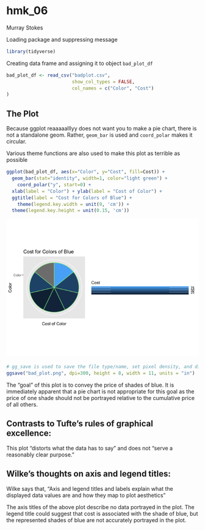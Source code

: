 hmk_06
================
Murray Stokes

Loading package and suppressing message

``` r
library(tidyverse)
```

Creating data frame and assigning it to object `bad_plot_df`

``` r
bad_plot_df <- read_csv("badplot.csv", 
                        show_col_types = FALSE, 
                        col_names = c("Color", "Cost") 
)
```

## The Plot

Because ggplot reaaaaalllyy does not want you to make a pie chart, there
is not a standalone geom. Rather, `geom_bar` is used and `coord_polar`
makes it circular.

Various theme functions are also used to make this plot as terrible as
possible

``` r
ggplot(bad_plot_df, aes(x="Color", y="Cost", fill=Cost)) +
  geom_bar(stat="identity", width=1, color="light green") +
    coord_polar("y", start=0) +
  xlab(label = "Color") + ylab(label = "Cost of Color") +
  ggtitle(label = "Cost for Colors of Blue") +
    theme(legend.key.width = unit(9, 'cm')) +
  theme(legend.key.height = unit(0.15, 'cm'))
```

![](hmk_06_files/figure-gfm/unnamed-chunk-3-1.png)

``` r
# gg_save is used to save the file type/name, set pixel density, and dimensions of image.
ggsave("bad_plot.png", dpi=300, height = 8, width = 11, units = "in")
```

The “goal” of this plot is to convey the price of shades of blue. It is
immediately apparent that a pie chart is not appropriate for this goal
as the price of one shade should not be portrayed relative to the
cumulative price of all others.

## Contrasts to Tufte’s rules of graphical excellence:

This plot “distorts what the data has to say” and does not “serve a
reasonably clear purpose.”

## Wilke’s thoughts on axis and legend titles:

Wilke says that, “Axis and legend titles and labels explain what the
displayed data values are and how they map to plot aesthetics”

The axis titles of the above plot describe no data portrayed in the
plot. The legend title could suggest that cost is associated with the
shade of blue, but the represented shades of blue are not accurately
portrayed in the plot.
